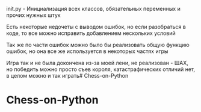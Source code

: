init.py - Инициализация всех классов, обязательных переменных и прочих нужных штук

Eсть некоторые недочеты с выводом ошибок, но если разобраться в коде, то все можно исправить добавлением нескольких условий

Так же по части ошибок можно было бы реализовать общую функцию ошибок, но она все же используется в некоторых частях игры

Игра так и не была докончена из-за моей лени, не реализован  - ШАХ, но победить можно просто съев короля, катастрафических отличий нет, в целом можно и так играть# Chess-on-Python
# Chess-on-Python
